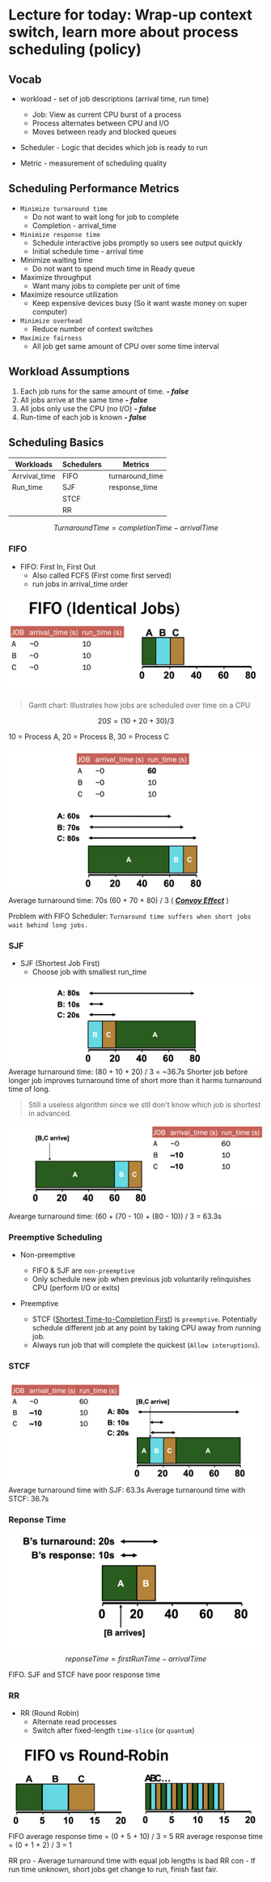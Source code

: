 # Lecture for today: Wrap-up context switch, learn more about process scheduling (policy)

## Vocab

* workload - set of job descriptions (arrival time, run time)
  * Job: View as current CPU burst of a process
  * Process alternates between CPU and I/O
  * Moves between ready and blocked queues

* Scheduler - Logic that decides which job is ready to run
* Metric - measurement of scheduling quality

## Scheduling Performance Metrics

* `Minimize turnaround time`
  * Do not want to wait long for job to complete
  * Completion - arrival_time
* `Minimize response time`
  * Schedule interactive jobs promptly so users see output quickly
  * Initial schedule time - arrival time
* Minimize waiting time
  * Do not want to spend much time in Ready queue
* Maximize throughput
  * Want many jobs to complete per unit of time
* Maximize resource utilization
  * Keep expensive devices busy (So it want waste money on super computer)
* `Minimize overhead`
  * Reduce number of context switches
* `Maximize fairness`
  * All job get same amount of CPU over some time interval

## Workload Assumptions

1. Each job runs for the same amount of time. ***- false***
2. All jobs arrive at the same time ***- false***
3. All jobs only use the CPU (no I/O) ***- false***
4. Run-time of each job is known ***- false***

## Scheduling Basics

| Workloads        | Schedulers | Metrics                |
| ---------------- | ---------- | ---------------------- |
| Arrvival_time    | FIFO       | turnaround_time        |
| Run_time         | SJF        | response_time          |
|                  | STCF       |                        |
|                  | RR       |                        |

$$ TurnaroundTime = completionTime - arrivalTime $$

### FIFO

* FIFO: First In, First Out
  * Also called FCFS (First come first served)
  * run jobs in arrival_time order

![FIFO Gantt Chart](/CS6013/Operating%20Systems%20&%20Computer%20Architecture%20(Scheduling%20Part%20I)/Images/FIFO-Gantt-Chart.png)
> Gantt chart: Illustrates how jobs are scheduled over time on a CPU

$$ 20S = (10 + 20 + 30) / 3 $$

10 = Process A, 20 = Process B, 30 = Process C

![FIFO Gantt Chart](/CS6013/Operating%20Systems%20&%20Computer%20Architecture%20(Scheduling%20Part%20I)/Images/FIFO-Gantt-Chart-2.png)
Average turnaround time: 70s (60 + 70 + 80) / 3 ( ***<ins>Convoy Effect</ins>*** )

Problem with FIFO Scheduler: `Turnaround time suffers when short jobs wait behind long jobs.`

### SJF

* SJF (Shortest Job First)
  * Choose job with smallest run_time

![SJF Gantt Chart](/CS6013/Operating%20Systems%20&%20Computer%20Architecture%20(Scheduling%20Part%20I)/Images/SJF-Gantt-Chart.png)
Average turnaround time: (80 + 10 + 20) / 3 = ~36.7s
Shorter job before longer job improves turnaround time of short more than it harms turnaround time of long.
> Still a useless algorithm since we stll don't know which job is shortest in advanced.

![SJF Gantt Chart](/CS6013/Operating%20Systems%20&%20Computer%20Architecture%20(Scheduling%20Part%20I)/Images/SJF-Gantt-Chart-2.png)
Avearge turnaround time: (60 + (70 - 10) + (80 - 10)) / 3 = 63.3s

### Preemptive Scheduling

* Non-preemptive
  * FIFO & SJF are `non-preemptive`
  * Only schedule new job when previous job voluntarily relinquishes CPU (perform I/O or exits)

* Preemptive
  * STCF (<ins>Shortest Time-to-Completion First</ins>) is `preemptive`. Potentially schedule different job at any point by taking CPU away from running job.
  * Always run job that will complete the quickest (`Allow interuptions`).

### STCF

![STCF Gantt Chart](/CS6013/Operating%20Systems%20&%20Computer%20Architecture%20(Scheduling%20Part%20I)/Images/STCF-Gantt-Chart.png)
Average turnaround time with SJF: 63.3s
Average turnaround time with STCF: 36.7s

### Reponse Time

![Response time](/CS6013/Operating%20Systems%20&%20Computer%20Architecture%20(Scheduling%20Part%20I)/Images/Response-time.png)
$$ reponseTime = firstRunTime - arrivalTime $$

FIFO. SJF and STCF have poor response time

### RR

* RR (Round Robin)
  * Alternate read processes
  * Switch after fixed-length `time-slice` (or `quantum`)

![FIFO RR Response time](/CS6013/Operating%20Systems%20&%20Computer%20Architecture%20(Scheduling%20Part%20I)/Images/FIFO-RR-Response-time.png)
FIFO average response time = (0 + 5 + 10) / 3 = 5
RR average response time = (0 + 1 + 2) / 3 = 1

RR pro - Average turnaround time with equal job lengths is bad
RR con - If run time unknown, short jobs get change to run, finish fast fair.
